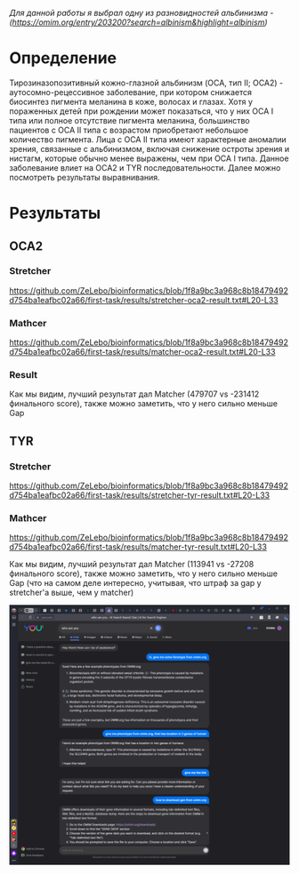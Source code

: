 *Для данной работы я выбрал одну из разновидностей альбинизма - (https://omim.org/entry/203200?search=albinism&highlight=albinism)*

# Определение
Тирозиназопозитивный кожно-глазной альбинизм (OCA, тип II; OCA2) - аутосомно-рецессивное заболевание, при котором снижается биосинтез пигмента меланина в коже, волосах и глазах. Хотя у пораженных детей при рождении может показаться, что у них ОСА I типа или полное отсутствие пигмента меланина, большинство пациентов с ОСА II типа с возрастом приобретают небольшое количество пигмента. Лица с ОСА II типа имеют характерные аномалии зрения, связанные с альбинизмом, включая снижение остроты зрения и нистагм, которые обычно менее выражены, чем при ОСА I типа. Данное заболевание влиет на OCA2 и TYR последовательности. Далее можно посмотреть результаты выравнивания.

# Результаты

## OCA2

### Stretcher
https://github.com/ZeLebo/bioinformatics/blob/1f8a9bc3a968c8b18479492d754ba1eafbc02a66/first-task/results/stretcher-oca2-result.txt#L20-L33
### Mathcer
https://github.com/ZeLebo/bioinformatics/blob/1f8a9bc3a968c8b18479492d754ba1eafbc02a66/first-task/results/matcher-oca2-result.txt#L20-L33

### Result
Как мы видим, лучший результат дал Matcher (479707 vs -231412 финального score), также можно заметить, что у него сильно меньше Gap

## TYR

### Stretcher
https://github.com/ZeLebo/bioinformatics/blob/1f8a9bc3a968c8b18479492d754ba1eafbc02a66/first-task/results/stretcher-tyr-result.txt#L20-L33
### Mathcer
https://github.com/ZeLebo/bioinformatics/blob/1f8a9bc3a968c8b18479492d754ba1eafbc02a66/first-task/results/matcher-tyr-result.txt#L20-L33

Как мы видим, лучший результат дал Matcher (113941 vs -27208 финального score), также можно заметить, что у него сильно меньше Gap (что на самом деле интересно, учитывая, что штраф за gap у stretcher'а выше, чем у matcher)


![alt-text](How-did-I-choose-phenotype.png "Proof")
